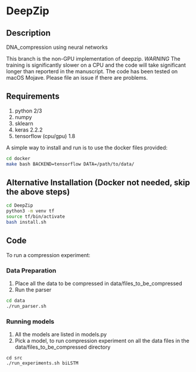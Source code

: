 # DeepZip

## Description
DNA_compression using neural networks

This branch is the non-GPU implementation of deepzip.
*WARNING* The training is significantly slower on a CPU and the code will take significant longer than reporterd in the manuscript. 
The code has been tested on macOS Mojave. Please file an issue if there are problems.

## Requirements
1. python 2/3
2. numpy
3. sklearn
4. keras 2.2.2
5. tensorflow (cpu/gpu) 1.8

A simple way to install and run is to use the docker files provided:

```bash
cd docker
make bash BACKEND=tensorflow DATA=/path/to/data/
```

## Alternative Installation (Docker not needed, skip the above steps)
```bash
cd DeepZip
python3 -m venv tf
source tf/bin/activate
bash install.sh
```

## Code
To run a compression experiment: 

### Data Preparation
1. Place all the data to be compressed in data/files_to_be_compressed
2. Run the parser 

```bash
cd data
./run_parser.sh
```

### Running models
1. All the models are listed in models.py
2. Pick a model, to run compression experiment on all the data files in the data/files_to_be_compressed directory

```
cd src
./run_experiments.sh biLSTM
```
